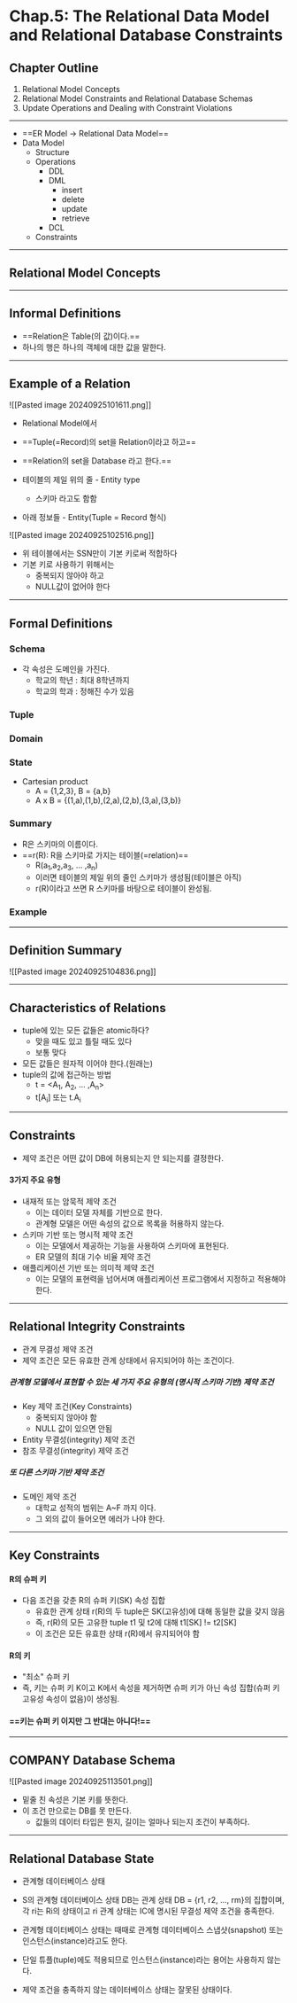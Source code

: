 # Chap.5: The Relational Data Model and Relational Database Constraints

## Chapter Outline
1. Relational Model Concepts
2. Relational Model Constraints and Relational Database Schemas
3. Update Operations and Dealing with Constraint Violations

---
- ==ER Model -> Relational Data Model==
- Data Model
	- Structure
	- Operations
		- DDL
		- DML
			- insert
			- delete
			- update
			- retrieve
		- DCL
	- Constraints

---
## Relational Model Concepts

---
## Informal Definitions
- ==Relation은 Table(의 값)이다.==
- 하나의 행은 하나의 객체에 대한 값을 말한다.

---
## Example of a Relation
![[Pasted image 20240925101611.png]]

- Relational Model에서
- ==Tuple(=Record)의 set을 Relation이라고 하고==
- ==Relation의 set을 Database 라고 한다.==

- 테이블의 제일 위의 줄 - Entity type
	- 스키마 라고도 함함
- 아래 정보들 - Entity(Tuple = Record 형식)

![[Pasted image 20240925102516.png]]

- 위 테이블에서는 SSN만이 기본 키로써 적합하다
- 기본 키로 사용하기 위해서는
	- 중복되지 않아야 하고
	- NULL값이 없어야 한다

---
## Formal Definitions
### Schema
- 각 속성은 도메인을 가진다.
	- 학교의 학년 : 최대 8학년까지
	- 학교의 학과 : 정해진 수가 있음

### Tuple
### Domain
### State
- Cartesian product
	- A = {1,2,3}, B = {a,b}
	- A x B = {(1,a),(1,b),(2,a),(2,b),(3,a),(3,b)} 
### Summary
- R은 스키마의 이름이다.
- ==r(R): R을 스키마로 가지는 테이블(=relation)==
	- R(a<sub>1</sub>,a<sub>2</sub>,a<sub>3</sub>, ... ,a<sub>n</sub>)
	- 이러면 테이블의 제일 위의 줄인 스키마가 생성됨(테이블은 아직)
	- r(R)이라고 쓰면 R 스키마를 바탕으로 테이블이 완성됨.
### Example

---
## Definition Summary
![[Pasted image 20240925104836.png]]

---
## Characteristics of Relations
- tuple에 있는 모든 값들은 atomic하다?
	- 맞을 때도 있고 틀릴 때도 있다
	- 보통 맞다
- 모든 값들은 원자적 이어야 한다.(원래는)
- tuple의 값에 접근하는 방법
	- t = <A<sub>1</sub>, A<sub>2</sub>, ... ,A<sub>n</sub>>
	- t[A<sub>i</sub>] 또는 t.A<sub>i</sub>

---
## Constraints
- 제약 조건은 어떤 값이 DB에 허용되는지 안 되는지를 결정한다.

#### 3가지 주요 유형
- 내재적 또는 암묵적 제약 조건
	- 이는 데이터 모델 자체를 기반으로 한다. 
	- 관계형 모델은 어떤 속성의 값으로 목록을 허용하지 않는다.
- 스키마 기반 또는 명시적 제약 조건
	- 이는 모델에서 제공하는 기능을 사용하여 스키마에 표현된다. 
	- ER 모델의 최대 기수 비율 제약 조건
- 애플리케이션 기반 또는 의미적 제약 조건
	- 이는 모델의 표현력을 넘어서며 애플리케이션 프로그램에서 지정하고 적용해야 한다.

---
## Relational Integrity Constraints
- 관계 무결성 제약 조건
- 제약 조건은 모든 유효한 관계 상태에서 유지되어야 하는 조건이다.

##### 관계형 모델에서 표현할 수 있는 세 가지 주요 유형의 (명시적 스키마 기반) 제약 조건
- Key 제약 조건(Key Constraints)
	- 중복되지 않아야 함
	- NULL 값이 있으면 안됨
- Entity 무결성(integrity) 제약 조건
- 참조 무결성(integrity) 제약 조건

##### 또 다른 스키마 기반 제약 조건
- 도메인 제약 조건
	- 대학교 성적의 범위는 A~F 까지 이다.
	- 그 외의 값이 들어오면 에러가 나야 한다.

---
## Key Constraints
#### R의 슈퍼 키
- 다음 조건을 갖춘 R의 슈퍼 키(SK) 속성 집합
	- 유효한 관계 상태 r(R)의 두 tuple은 SK(고유성)에 대해 동일한 값을 갖지 않음
	- 즉, r(R)의 모든 고유한 tuple t1 및 t2에 대해 t1[SK] != t2[SK]
	- 이 조건은 모든 유효한 상태 r(R)에서 유지되어야 함

#### R의 키
- "최소" 슈퍼 키
- 즉, 키는 슈퍼 키 K이고 K에서 속성을 제거하면 슈퍼 키가 아닌 속성 집합(슈퍼 키 고유성 속성이 없음)이 생성됨.

#### ==키는 슈퍼 키 이지만 그 반대는 아니다!==

---
## COMPANY Database Schema
![[Pasted image 20240925113501.png]]

- 밑줄 친 속성은 기본 키를 뜻한다.
- 이 조건 만으로는 DB를 못 만든다.
	- 값들의 데이터 타입은 뭔지, 길이는 얼마나 되는지 조건이 부족하다.

---
## Relational Database State
- 관계형 데이터베이스 상태

- S의 관계형 데이터베이스 상태 DB는 관계 상태 DB = {r1, r2, ..., rm}의 집합이며, 각 ri는 Ri의 상태이고 ri 관계 상태는 IC에 명시된 무결성 제약 조건을 충족한다.
- 관계형 데이터베이스 상태는 때때로 관계형 데이터베이스 스냅샷(snapshot) 또는 인스턴스(instance)라고도 한다.
- 단일 튜플(tuple)에도 적용되므로 인스턴스(instance)라는 용어는 사용하지 않는다.
- 제약 조건을 충족하지 않는 데이터베이스 상태는 잘못된 상태이다.